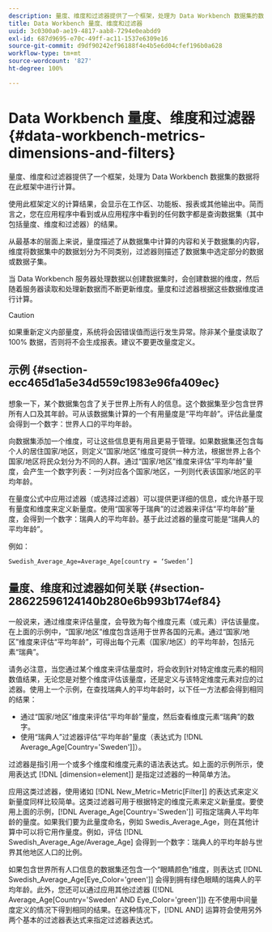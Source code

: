 ```yaml
---
description: 量度、维度和过滤器提供了一个框架，处理为 Data Workbench 数据集的数据将在此框架中进行计算。
title: Data Workbench 量度、维度和过滤器
uuid: 3c0300a0-ae19-4817-aab8-7294e0eabdd9
exl-id: 687d9695-e70c-49ff-ac11-1537e6309e16
source-git-commit: d9df90242ef96188f4e4b5e6d04cfef196b0a628
workflow-type: tm+mt
source-wordcount: '827'
ht-degree: 100%

---
```


# Data Workbench 量度、维度和过滤器{#data-workbench-metrics-dimensions-and-filters}

量度、维度和过滤器提供了一个框架，处理为 Data Workbench 数据集的数据将在此框架中进行计算。

使用此框架定义的计算结果，会显示在工作区、功能板、报表或其他输出中。简而言之，您在应用程序中看到或从应用程序中看到的任何数字都是查询数据集（其中包括量度、维度和过滤器）的结果。

从最基本的层面上来说，量度描述了从数据集中计算的内容和关于数据集的内容，维度将数据集中的数据划分为不同类别，过滤器则描述了数据集中选定部分的数据或数据子集。

当 Data Workbench 服务器处理数据以创建数据集时，会创建数据的维度，然后随着服务器读取和处理新数据而不断更新维度。量度和过滤器根据这些数据维度进行计算。

>[!CAUTION]
>
>如果重新定义内部量度，系统将会因错误值而运行发生异常。除非某个量度读取了 100% 数据，否则将不会生成报表。建议不要更改量度定义。

## 示例 {#section-ecc465d1a5e34d559c1983e96fa409ec}

想象一下，某个数据集包含了关于世界上所有人的信息。这个数据集至少包含世界所有人口及其年龄。可从该数据集计算的一个有用量度是“平均年龄”。评估此量度会得到一个数字：世界人口的平均年龄。

向数据集添加一个维度，可让这些信息更有用且更易于管理。如果数据集还包含每个人的居住国家/地区，则定义“国家/地区”维度可提供一种方法，根据世界上各个国家/地区将民众划分为不同的人群。通过“国家/地区”维度来评估“平均年龄”量度，会产生一个数字列表：一列对应各个国家/地区，一列则代表该国家/地区的平均年龄。

在量度公式中应用过滤器（或选择过滤器）可以提供更详细的信息，或允许基于现有量度和维度来定义新量度。使用“国家等于瑞典”的过滤器来评估“平均年龄”量度，会得到一个数字：瑞典人的平均年龄。基于此过滤器的量度可能是“瑞典人的平均年龄”。

例如：

```
Swedish_Average_Age=Average_Age[country = ‘Sweden’]
```

## 量度、维度和过滤器如何关联 {#section-28622596124140b280e6b993b174ef84}

一般说来，通过维度来评估量度，会导致为每个维度元素（或元素）评估该量度。在上面的示例中，“国家/地区”维度包含适用于世界各国的元素。通过“国家/地区”维度来评估“平均年龄”，可得出每个元素（国家/地区）的平均年龄，包括元素“瑞典”。

请务必注意，当您通过某个维度来评估量度时，将会收到针对特定维度元素的相同数值结果，无论您是对整个维度评估该量度，还是定义与该特定维度元素对应的过滤器。使用上一个示例，在查找瑞典人的平均年龄时，以下任一方法都会得到相同的结果：

* 通过“国家/地区”维度来评估“平均年龄”量度，然后查看维度元素“瑞典”的数字。
* 使用“瑞典人”过滤器评估“平均年龄”量度（表达式为 [!DNL Average_Age[Country=&#39;Sweden&#39;]]）。

过滤器是指引用一个或多个维度和维度元素的语法表达式。如上面的示例所示，使用表达式 [!DNL [dimension=element]] 是指定过滤器的一种简单方法。

应用这类过滤器，使用诸如 [!DNL New_Metric=Metric[Filter]] 的表达式来定义新量度同样比较简单。这类过滤器可用于根据特定的维度元素来定义新量度。要使用上面的示例，[!DNL Average_Age[Country=&#39;Sweden&#39;]] 可指定瑞典人平均年龄的量度。如果我们要为此量度命名，例如 Swedis_Average_Age，则在其他计算中可以将它用作量度。例如，评估 [!DNL Swedish_Average_Age/Average_Age] 会得到一个数字：瑞典人的平均年龄与世界其他地区人口的比例。

如果包含世界所有人口信息的数据集还包含一个“眼睛颜色”维度，则表达式 [!DNL Swedish_Average_Age[Eye_Color=&#39;green&#39;]] 会得到拥有绿色眼睛的瑞典人的平均年龄。此外，您还可以通过应用其他过滤器 ([!DNL Average_Age[Country=&#39;Sweden&#39; AND Eye_Color=&#39;green&#39;]]) 在不使用中间量度定义的情况下得到相同的结果。在这种情况下，[!DNL AND] 运算符会使用另外两个基本的过滤器表达式来指定过滤器表达式。

